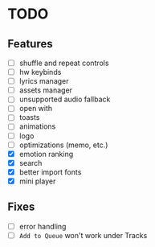 # TODO

## Features

- [ ] shuffle and repeat controls
- [ ] hw keybinds
- [ ] lyrics manager
- [ ] assets manager
- [ ] unsupported audio fallback
- [ ] open with
- [ ] toasts
- [ ] animations
- [ ] logo
- [ ] optimizations (memo, etc.)
- [x] emotion ranking
- [x] search
- [x] better import fonts
- [x] mini player

## Fixes

- [ ] error handling
- [ ] `Add to Queue` won't work under Tracks